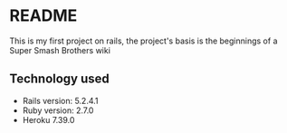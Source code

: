 # README

This is my first project on rails, the project's basis is the beginnings of a Super Smash Brothers wiki

## Technology used

* Rails version: 5.2.4.1
* Ruby version: 2.7.0 
* Heroku 7.39.0